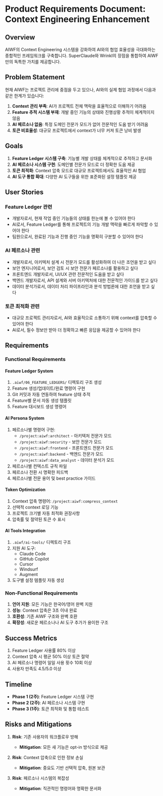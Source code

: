 # Product Requirements Document: Context Engineering Enhancement

## Overview

AIWF의 Context Engineering 시스템을 강화하여 AI와의 협업 효율성을 극대화하는 종합적인 프레임워크를 구축합니다. SuperClaude와 Wrinkl의 장점을 통합하여 AIWF만의 독특한 가치를 제공합니다.

## Problem Statement

현재 AIWF는 프로젝트 관리에 중점을 두고 있으나, AI와의 실제 협업 과정에서 다음과 같은 한계가 있습니다:

1. **Context 관리 부족**: AI가 프로젝트 전체 맥락을 효율적으로 이해하기 어려움
2. **Feature 추적 시스템 부재**: 개발 중인 기능의 상태와 진행상황 추적이 체계적이지 않음
3. **AI 페르소나 없음**: 특정 도메인 전문가 모드가 없어 전문적인 도움 받기 어려움
4. **토큰 비효율성**: 대규모 프로젝트에서 context가 너무 커져 토큰 낭비 발생

## Goals

1. **Feature Ledger 시스템 구축**: 기능별 개발 상태를 체계적으로 추적하고 문서화
2. **AI 페르소나 시스템 구현**: 도메인별 전문가 모드로 더 정확한 도움 제공
3. **토큰 최적화**: Context 압축 모드로 대규모 프로젝트에서도 효율적인 AI 협업
4. **AI 도구 통합 확대**: 다양한 AI 도구들을 위한 표준화된 설정 템플릿 제공

## User Stories

### Feature Ledger 관련
- 개발자로서, 현재 작업 중인 기능들의 상태를 한눈에 볼 수 있어야 한다
- AI로서, Feature Ledger를 통해 프로젝트의 기능 개발 맥락을 빠르게 파악할 수 있어야 한다
- 팀원으로서, 완료된 기능과 진행 중인 기능을 명확히 구분할 수 있어야 한다

### AI 페르소나 관련
- 개발자로서, 아키텍처 설계 시 전문가 모드를 활성화하여 더 나은 조언을 받고 싶다
- 보안 엔지니어로서, 보안 검토 시 보안 전문가 페르소나를 활용하고 싶다
- 프론트엔드 개발자로서, UI/UX 관련 전문적인 도움을 받고 싶다
- 백엔드 개발자로서, API 설계와 서버 아키텍처에 대한 전문적인 가이드를 받고 싶다
- 데이터 분석가로서, 데이터 처리 파이프라인과 분석 방법론에 대한 조언을 받고 싶다

### 토큰 최적화 관련
- 대규모 프로젝트 관리자로서, AI와 효율적으로 소통하기 위해 context를 압축할 수 있어야 한다
- AI로서, 필수 정보만 받아 더 정확하고 빠른 응답을 제공할 수 있어야 한다

## Requirements

### Functional Requirements

#### Feature Ledger System
1. `.aiwf/06_FEATURE_LEDGERS/` 디렉토리 구조 생성
2. Feature 생성/업데이트/완료 명령어 구현
3. Git 커밋과 자동 연동하여 feature 상태 추적
4. Feature별 문서 자동 생성 템플릿
5. Feature 대시보드 생성 명령어

#### AI Persona System
1. 페르소나별 명령어 구현:
   - `/project:aiwf:architect` - 아키텍처 전문가 모드
   - `/project:aiwf:security` - 보안 전문가 모드
   - `/project:aiwf:frontend` - 프론트엔드 전문가 모드
   - `/project:aiwf:backend` - 백엔드 전문가 모드
   - `/project:aiwf:data_analyst` - 데이터 분석가 모드
2. 페르소나별 컨텍스트 규칙 파일
3. 페르소나 전환 시 명확한 피드백
4. 페르소나별 전문 용어 및 best practice 가이드

#### Token Optimization
1. Context 압축 명령어: `/project:aiwf:compress_context`
2. 선택적 context 로딩 기능
3. 프로젝트 크기별 자동 최적화 권장사항
4. 압축률 및 절약된 토큰 수 표시

#### AI Tools Integration
1. `.aiwf/ai-tools/` 디렉토리 구조
2. 지원 AI 도구:
   - Claude Code
   - GitHub Copilot
   - Cursor
   - Windsurf
   - Augment
3. 도구별 설정 템플릿 자동 생성

### Non-Functional Requirements

1. **언어 지원**: 모든 기능은 한국어/영어 완벽 지원
2. **성능**: Context 압축은 3초 이내 완료
3. **호환성**: 기존 AIWF 구조와 완벽 호환
4. **확장성**: 새로운 페르소나나 AI 도구 추가가 용이한 구조

## Success Metrics

1. Feature Ledger 사용률 80% 이상
2. Context 압축 시 평균 50% 이상 토큰 절약
3. AI 페르소나 명령어 일일 사용 횟수 10회 이상
4. 사용자 만족도 4.5/5.0 이상

## Timeline

- **Phase 1 (2주)**: Feature Ledger 시스템 구현
- **Phase 2 (2주)**: AI 페르소나 시스템 구현
- **Phase 3 (1주)**: 토큰 최적화 및 통합 테스트

## Risks and Mitigations

1. **Risk**: 기존 사용자의 워크플로우 방해
   - **Mitigation**: 모든 새 기능은 opt-in 방식으로 제공

2. **Risk**: Context 압축으로 인한 정보 손실
   - **Mitigation**: 중요도 기반 선택적 압축, 원본 보관

3. **Risk**: 페르소나 시스템의 복잡성
   - **Mitigation**: 직관적인 명령어와 명확한 문서화